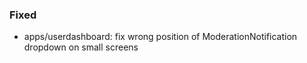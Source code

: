 ### Fixed

- apps/userdashboard: fix wrong position of ModerationNotification dropdown on
  small screens
